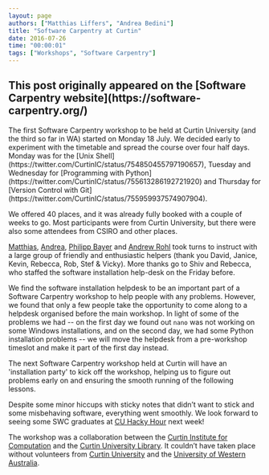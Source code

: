 ```yaml
---
layout: page
authors: ["Matthias Liffers", "Andrea Bedini"]
title: "Software Carpentry at Curtin"
date: 2016-07-26
time: "00:00:01"
tags: ["Workshops", "Software Carpentry"]
---
```


<h2>This post originally appeared on the [Software Carpentry website](https://software-carpentry.org/)</h2>
The first Software Carpentry workshop to be held at Curtin University (and the third so far in WA) started on Monday 18 July. 
We decided early to experiment with the timetable and spread the course over four half days. 
Monday was for the [Unix Shell](https://twitter.com/CurtinIC/status/754850455797190657), 
Tuesday and Wednesday for [Programming with Python](https://twitter.com/CurtinIC/status/755613286192721920) and 
Thursday for [Version Control with Git](https://twitter.com/CurtinIC/status/755959937574907904).

We offered 40 places, and it was already fully booked with a couple of weeks to go. 
Most participants were from Curtin University, but there were also some attendees from CSIRO and other places.

[Matthias](https://twitter.com/mpfl), [Andrea](https://twitter.com/andreabedini), [Philipp Bayer](https://twitter.com/PhilippBayer)
and [Andrew Rohl](https://twitter.com/andrewrohl) took turns to instruct with a large group of friendly and 
enthusiastic helpers (thank you David, Janice, Kevin, Rebecca, Rob, Stef & Vicky). 
More thanks go to Shiv and Rebecca, who staffed the software installation help-desk on the Friday before.

We find the software installation helpdesk to be an important part of a Software Carpentry workshop to help people with any problems. However, we found that only a few people take the opportunity to come along to a helpdesk organised before the main workshop. In light of some of the problems we had -- on the first day we found out `nano` was not working on some Windows installations, and on the second day, we had some Python installation problems -- we will move the helpdesk from a pre-workshop timeslot and make it part of the first day instead.

The next Software Carpentry workshop held at Curtin will have an 'installation party' to kick off the workshop, helping us to figure out problems early on and ensuring the smooth running of the following lessons.

Despite some minor hiccups with sticky notes that didn’t want to stick 
and some misbehaving software, everything went smoothly. 
We look forward to seeing some SWC graduates at [CU Hacky Hour](http://cuhackyhour.github.io/) next week!

The workshop was a collaboration between the [Curtin Institute for Computation](http://computation.curtin.edu.au/) 
and the [Curtin University Library](http://library.curtin.edu.au/). 
It couldn’t have taken place without volunteers from [Curtin University](http://www.curtin.edu.au/) 
and the [University of Western Australia](http://www.uwa.edu.au/).
